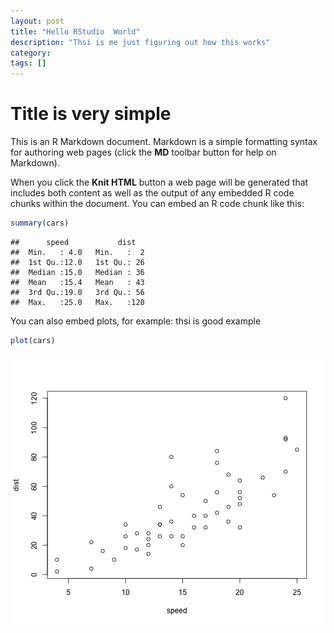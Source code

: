 ```yaml
---
layout: post
title: "Hello RStudio  World"
description: "Thsi is me just figuring out how this works"
category: 
tags: []
---
```



Title is very simple
========================================================

This is an R Markdown document. Markdown is a simple formatting syntax for authoring web pages (click the **MD** toolbar button for help on Markdown).

When you click the **Knit HTML** button a web page will be generated that includes both content as well as the output of any embedded R code chunks within the document. You can embed an R code chunk like this:


```r
summary(cars)
```

```
##      speed           dist    
##  Min.   : 4.0   Min.   :  2  
##  1st Qu.:12.0   1st Qu.: 26  
##  Median :15.0   Median : 36  
##  Mean   :15.4   Mean   : 43  
##  3rd Qu.:19.0   3rd Qu.: 56  
##  Max.   :25.0   Max.   :120  
```


You can also embed plots, for example: thsi is good example


```r
plot(cars)
```

![plot of chunk unnamed-chunk-2](figure/unnamed-chunk-2.png) 


